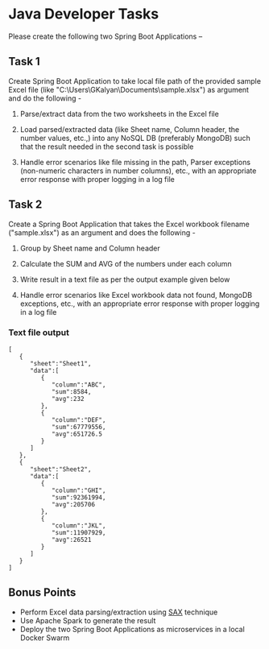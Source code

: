 # Java Developer Tasks
Please create the following two Spring Boot Applications –
## Task 1
Create Spring Boot Application to take local file path of the provided sample Excel file (like "C:\Users\GKalyan\Documents\sample.xlsx") as argument and do the following -

1. Parse/extract data from the two worksheets in the Excel file

2. Load parsed/extracted data (like Sheet name, Column header, the number values, etc.,) into any NoSQL DB (preferably MongoDB) such that the result needed in the second task is possible

3. Handle error scenarios like file missing in the path, Parser exceptions (non-numeric characters in number columns), etc., with an appropriate error response with proper logging in a log file

## Task 2
Create a Spring Boot Application that takes the Excel workbook filename ("sample.xlsx") as an argument and does the following -

1. Group by Sheet name and Column header

2. Calculate the SUM and AVG of the numbers under each column

3. Write result in a text file as per the output example given below

4. Handle error scenarios like Excel workbook data not found, MongoDB exceptions, etc., with an appropriate error response with proper logging in a log file

### Text file output

    [
       {
          "sheet":"Sheet1",
          "data":[
             {
                "column":"ABC",
                "sum":8584,
                "avg":232
             },
             {
                "column":"DEF",
                "sum":67779556,
                "avg":651726.5
             }
          ]
       },
       {
          "sheet":"Sheet2",
          "data":[
             {
                "column":"GHI",
                "sum":92361994,
                "avg":205706
             },
             {
                "column":"JKL",
                "sum":11907929,
                "avg":26521
             }
          ]
       }
    ]

## Bonus Points

 - Perform Excel data parsing/extraction using [SAX](https://docs.oracle.com/javase/tutorial/jaxp/sax/parsing.html) technique
 - Use Apache Spark to generate the result
 - Deploy the two Spring Boot Applications as microservices in a local Docker Swarm